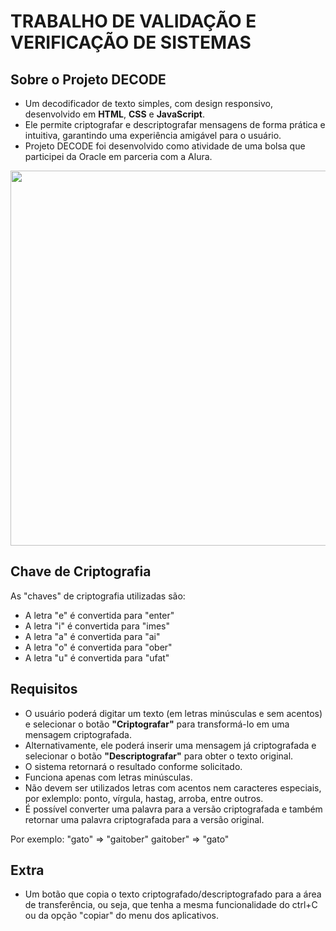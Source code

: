 # TRABALHO DE VALIDAÇÃO E VERIFICAÇÃO DE SISTEMAS


Sobre o Projeto DECODE
---
- Um decodificador de texto simples, com design responsivo, desenvolvido em **HTML**, **CSS** e **JavaScript**.
- Ele permite criptografar e descriptografar mensagens de forma prática e intuitiva, garantindo uma experiência amigável para o usuário.
- Projeto DECODE foi desenvolvido como atividade de uma bolsa que participei da Oracle em parceria com a Alura.
  
<p align="center" >
     <img width="600" heigth="600" src="https://user-images.githubusercontent.com/53119511/182502484-45f07927-fa85-4b5a-b42a-6e9164b75d25.JPG">
</p>

Chave de Criptografia
---

As "chaves" de criptografia utilizadas são:<br>
- A letra "e" é convertida para "enter"<br>
- A letra "i" é convertida para "imes"<br>
- A letra "a" é convertida para "ai"<br>
- A letra "o" é convertida para "ober"<br>
- A letra "u" é convertida para "ufat"<br>

Requisitos
---
- O usuário poderá digitar um texto (em letras minúsculas e sem acentos) e selecionar o botão **"Criptografar"** para transformá-lo em uma mensagem criptografada.
- Alternativamente, ele poderá inserir uma mensagem já criptografada e selecionar o botão **"Descriptografar"** para obter o texto original.
- O sistema retornará o resultado conforme solicitado.
- Funciona apenas com letras minúsculas.
- Não devem ser utilizados letras com acentos nem caracteres especiais, por exlemplo: ponto, vírgula, hastag, arroba, entre outros.
- É possível converter uma palavra para a versão criptografada e também retornar uma palavra criptografada para a versão original.

Por exemplo:
"gato" => "gaitober"
gaitober" => "gato"

Extra
---
- Um botão que copia o texto criptografado/descriptografado para a área de transferência, ou seja, que tenha a mesma funcionalidade do ctrl+C ou da opção "copiar" do menu dos aplicativos.




